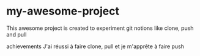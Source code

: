 # my-awesome-project
This awesome project is created to experiment git notions like clone, push and pull


achievements
J'ai réussi à faire clone, pull et je m'apprête à faire push